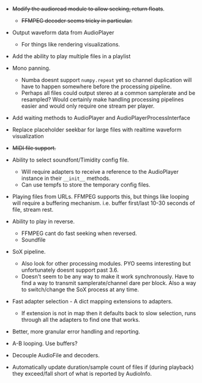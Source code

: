 - ~~Modify the audioread module to allow seeking, return floats~~.
  - ~~FFMPEG decoder seems tricky in particular.~~

- Output waveform data from AudioPlayer
	- For things like rendering visualizations.
	
- Add the ability to play multiple files in a playlist

- Mono panning.
	- Numba doesnt support `numpy.repeat` yet so channel duplication
	will have to happen somewhere before the processing pipeline.
	- Perhaps all files could output stereo at a common samplerate and be
	resampled? Would certainly make handling processing pipelines easier
	and would only require one stream per player.

- Add waiting methods to AudioPlayer and AudioPlayerProcessInterface

- Replace placeholder seekbar for large files with realtime waveform visualization

- ~~MIDI file support.~~

- Ability to select soundfont/Timidity config file.
	- Will require adapters to receive a reference to the AudioPlayer instance in their
	`__init__` methods.
	- Can use tempfs to store the temporary config files.

- Playing files from URLs. FFMPEG supports this, but things like looping will require a
	buffering mechanism. i.e. buffer first/last 10-30 seconds of file, stream rest.
	
- Ability to play in reverse.
	- FFMPEG cant do fast seeking when reversed.
	- Soundfile

- SoX pipeline.
	- Also look for other processing modules. PYO seems interesting but unfortunately
	doesnt support past 3.6.
	- Doesn't seem to be any way to make it work synchronously. Have to find a way
	to transmit samplerate/channel dare per block. Also a way to switch/change the
	SoX process at any time.

- Fast adapter selection - A dict mapping extensions to adapters.
	- If extension is not in map then it defaults back to slow selection,
	runs through all the adapters to find one that works.
	
- Better, more granular error handling and reporting.

- A-B looping. Use buffers?

- Decouple AudioFile and decoders.

- Automatically update duration/sample count of files if (during playback) they exceed/fall short of what is reported by AudioInfo.